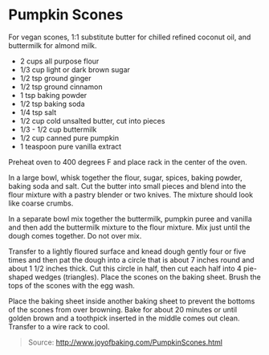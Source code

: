 Pumpkin Scones
==============
For vegan scones, 1:1 substitute butter for chilled refined coconut oil, and buttermilk for almond milk.

- 2 cups all purpose flour
- 1/3 cup light or dark brown sugar
- 1/2 tsp ground ginger
- 1/2 tsp ground cinnamon
- 1 tsp baking powder
- 1/2 tsp baking soda
- 1/4 tsp salt
- 1/2 cup cold unsalted butter, cut into pieces
- 1/3 - 1/2 cup buttermilk
- 1/2 cup canned pure pumpkin
- 1 teaspoon pure vanilla extract

Preheat oven to 400 degrees F and place rack in the center of the oven.

In a large bowl, whisk together the flour, sugar, spices, baking powder, baking soda and salt. Cut the butter into small pieces and blend into the flour mixture with a pastry blender or two knives. The mixture should look like coarse crumbs.

In a separate bowl mix together the buttermilk, pumpkin puree and vanilla and then add the buttermilk mixture to the flour mixture. Mix just until the dough comes together. Do not over mix.

Transfer to a lightly floured surface and knead dough gently four or five times and then pat the dough into a circle that is about 7 inches round and about 1 1/2 inches thick. Cut this circle in half, then cut each half into 4 pie-shaped wedges (triangles). Place the scones on the baking sheet. Brush the tops of the scones with the egg wash.

Place the baking sheet inside another baking sheet to prevent the bottoms of the scones from over browning. Bake for about 20 minutes or until golden brown and a toothpick inserted in the middle comes out clean. Transfer to a wire rack to cool.

> Source: http://www.joyofbaking.com/PumpkinScones.html
